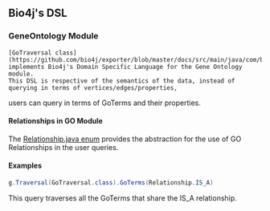 ## Bio4j's DSL

### GeneOntology Module

	[GoTraversal class](https://github.com/bio4j/exporter/blob/master/docs/src/main/java/com/bio4j/exporter/GoTraversal.java.md) implements Bio4j's Domain Specific Language for the Gene Ontology module. 
  	This DSL is respective of the semantics of the data, instead of querying in terms of vertices/edges/properties,
  users can query in terms of GoTerms and their properties.

#### Relationships in GO Module

The [Relationship.java enum](https://github.com/bio4j/exporter/blob/master/docs/src/main/java/com/bio4j/exporter/Relationship.java.md) provides the abstraction for the use of GO Relationships in the user queries.

#### Examples 

```java
g.Traversal(GoTraversal.class).GoTerms(Relationship.IS_A)
```
This query traverses all the GoTerms that share the IS_A relationship.


